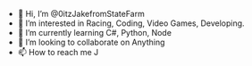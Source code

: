 - 👋 Hi, I’m @0itzJakefromStateFarm
- 👀 I’m interested in Racing, Coding, Video Games, Developing.
- 🌱 I’m currently learning C#, Python, Node
- 💞️ I’m looking to collaborate on Anything
- 📫 How to reach me J

<!---
0itzJakefromStateFarm/0itzJakefromStateFarm is a ✨ special ✨ repository because its `README.md` (this file) appears on your GitHub profile.
You can click the Preview link to take a look at your changes.
--->
